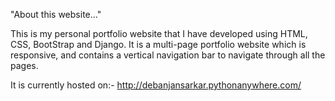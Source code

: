 "About this website..." 

This is my personal portfolio website that I have developed using HTML, CSS, BootStrap and Django. It is a multi-page portfolio website which is responsive, and contains a vertical navigation bar to navigate through all the pages. 

It is currently hosted on:-
http://debanjansarkar.pythonanywhere.com/

